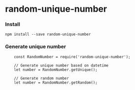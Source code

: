 # random-unique-number

### Install
```
npm install --save random-unique-number
```

### Generate unique number
```
    const RandomNumber = require('random-unique-number');

    // Generate unique number based on datetime
    let number = RandomNumber.getUnique();

    // Generate random number
    let number = RandomNumber.getRandom();
```